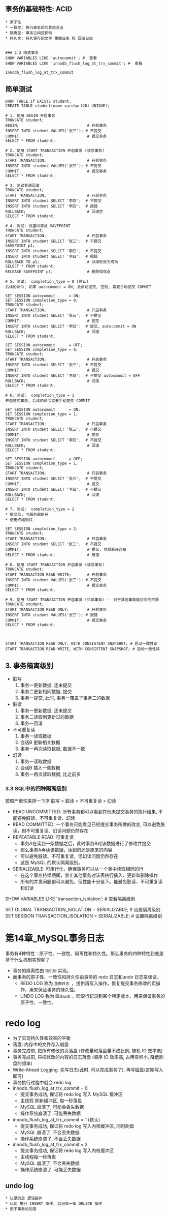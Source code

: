 
## 事务的基础特性: ACID
```
* 原子性
* 一致性: 执行事务后的状态合法
* 隔离型: 事务之间没影响
* 持久性: 持久保存到文件 重做日志 和 回滚日志


### 2.2 隐式事务
SHOW VARIABLES LIKE 'autocommit'; #  查看
SHOW VARIABLES LIKE 'innodb_flush_log_at_trx_commit'; #  查看

innodb_flush_log_at_trx_commit
```

## 简单测试
```
DROP TABLE if EXISTS student;
CREATE TABLE student(name varchar(20) UNIQUE);

# 1. 使用 BEGIN 开启事务
TRUNCATE student;
BEGIN;                              # 开启事务
INSERT INTO student VALUES('张三'); # 不提交
COMMIT;                             # 提交事务
SELECT * FROM student;

# 2. 使用 START TRANSACTION 开启事务 (读写事务)
TRUNCATE student;
START TRANSACTION;                  # 开启事务
INSERT INTO student VALUES('张三'); # 不提交
COMMIT;                             # 提交事务
SELECT * FROM student;

# 3. 测试普通回滚
TRUNCATE student;
START TRANSACTION;                  # 开启事务
INSERT INTO student SELECT '李四';  # 不提交
INSERT INTO student SELECT '李四';  # 报错
ROLLBACK;                           # 回滚空
SELECT * FROM student;

# 4. 测试: 设置回滚点 SAVEPOINT
TRUNCATE student;
START TRANSACTION;                  # 开启事务
INSERT INTO student SELECT '张三';  # 不提交
SAVEPOINT p1;
INSERT INTO student SELECT '李四';  # 不提交
INSERT INTO student SELECT '李四';  # 报错
ROLLBACK TO p1;                     # 回滚到张三成功
SELECT * FROM student;
RELEASE SAVEPOINT p1;               # 删除保存点

# 5. 测试:  completion_type = 0 (默认)
后续的命令, 如果 autocommit = ON, 会自动提交, 否则, 需要手动提交 COMMIT

SET SESSION autocommit      = ON;
SET SESSION completion_type = 0;
TRUNCATE student;
START TRANSACTION;                  # 开启事务
INSERT INTO student SELECT '张三';  # 不提交
COMMIT;                             # 提交
INSERT INTO student SELECT '李四';  # 提交, autocommit = ON
ROLLBACK;                           # 回滚
SELECT * FROM student;

SET SESSION autocommit      = OFF;
SET SESSION completion_type = 0;
TRUNCATE student;
START TRANSACTION;                  # 开启事务
INSERT INTO student SELECT '张三';  # 不提交
COMMIT;                             # 提交
INSERT INTO student SELECT '李四';  # 不提交 autocommit = OFF
ROLLBACK;                           # 回滚
SELECT * FROM student;

# 6. 测试:  completion_type = 1
开启链式事务, 后续的命令需要手动提交 COMMIT

SET SESSION autocommit      = ON;
SET SESSION completion_type = 1;
TRUNCATE student;
START TRANSACTION;                  # 开启事务
INSERT INTO student SELECT '张三';  # 不提交
COMMIT;                             # 提交
INSERT INTO student SELECT '李四';  # 不提交
ROLLBACK;                           # 回滚
SELECT * FROM student;

SET SESSION autocommit      = OFF;
SET SESSION completion_type = 1;
TRUNCATE student;
START TRANSACTION;                  # 开启事务
INSERT INTO student SELECT '张三';  # 不提交
COMMIT;                             # 提交
INSERT INTO student SELECT '李四';  # 不提交
ROLLBACK;                           # 回滚
SELECT * FROM student;

# 7. 测试:  completion_type = 2
* 提交后, 与服务器断开
* 使用终端测试

SET SESSION completion_type = 2;
TRUNCATE student;
START TRANSACTION;                  # 开启事务
INSERT INTO student SELECT '张三';  # 不提交
COMMIT;                             # 提交, 然后断开连接
SELECT * FROM student;              # 报错

# 8. 使用 START TRANSACTION 开启事务 (读写事务)
TRUNCATE student;
START TRANSACTION READ WRITE;       # 开启事务
INSERT INTO student VALUES('张三'); # 不提交
COMMIT;                             # 提交事务
SELECT * FROM student;

# 9. 使用 START TRANSACTION 开启事务 (只读事务) -- 对于其他事务能访问的资源
TRUNCATE student;
START TRANSACTION READ ONLY;        # 开启事务
INSERT INTO student VALUES('张三'); # 报错
COMMIT;                             # 提交事务
SELECT * FROM student;



START TRANSACTION READ ONLY, WITH CONSISTENT SNAPSHOT; # 启动一致性读
START TRANSACTION READ WRITE, WITH CONSISTENT SNAPSHOT; # 启动一致性读

```


## 3. 事务隔离级别
* 脏写
    1. 事务一更新数据, 还未提交
    2. 事务二更新相同数据, 提交
    3. 事务一提交, 此时, 事务一覆盖了事务二的数据
* 脏读
    1. 事务一更新数据, 还未提交
    2. 事务二读取到更新过的数据
    3. 事务一回滚  
* 不可重复读
    1. 事务一读取数据
    2. 会话B 更新相关数据
    3. 事务一再次读取数据, 数据不一致
* 幻读
    1. 事务一读取数据
    2. 会话B 插入一些数据
    3. 事务一再次读取数据, 比之前多 


### 3.3 SQL中的四种隔离级别

按照严重性来排一下序
脏写 > 脏读 > 不可重复读 > 幻读

* READ UNCOMMITTED: 所有事务都可以看到其他未提交事务的执行结果, 不能避免脏读、不可重复读、幻读 
* READ COMMITTED: 一个事务只能看见已经提交事务所做的改变, 可以避免脏读，但不可重复读、幻读问题仍然存在
* REPEATABLE READ: 可重复读
    * 事务A在读到一条数据之后，此时事务B对该数据进行了修改并提交
    * 那么事务A再读该数据，读到的还是原来的内容
    * 可以避免脏读、不可重复读，但幻读问题仍然存在
    * 这是 MySQL 的默认隔离级别。 
* SERIALIZABLE: 可串行化，确保事务可以从一个表中读取相同的行
    * 在这个事务持续期间，禁止其他事务对该表执行插入、更新和删除操作
    * 所有的并发问题都可以避免，但性能十分低下。能避免脏读、不可重复读和幻读

SHOW VARIABLES LIKE 'transaction_isolation'; # 查看隔离级别

SET GLOBAL  TRANSACTION_ISOLATION = SERIALIZABLE;  # 设置隔离级别
SET SESSION TRANSACTION_ISOLATION = SERIALIZABLE;  # 设置隔离级别


# 第14章_MySQL事务日志

事务有4种特性：原子性、一致性、隔离性和持久性。那么事务的四种特性到底是基于什么机制实现呢？

* 事务的隔离性由 `锁机制` 实现。
* 而事务的原子性、一致性和持久性由事务的 redo 日志和undo 日志来保证。
  + REDO LOG 称为 `重做日志 `，提供再写入操作，恢复提交事务修改的页操作，用来保证事务的持久性。
  + UNDO LOG 称为 `回滚日志` ，回滚行记录到某个特定版本，用来保证事务的原子性、一致性。

# redo log
* 为了实现持久性和效率的平衡
* 落盘: 内存中的文件存入磁盘
* 事务完成前, 把所有修改的页落盘 (修改量和落盘量不成比例, 随机 IO 效率低)
* 事务完成前, 只把修改的内容的日志落盘 (顺序 IO 效率高, 占用空间小, 降低刷盘的频率)
* Write-Ahead Logging: 先写日志(此时, 可以完成事务了), 再写磁盘(定期写入即可)
* 事务执行过程中就会 redo log
* innodb_flush_log_at_trx_commit = 0
    * 提交事务成功, 保证将 redo log 写入 MySQL 缓冲区
    * 主线程 刷新缓冲区, 每一秒落盘
    * MySQL 崩溃了, 可能会丢失数据
    * 操作系统崩溃了, 可能丢失数据
* innodb_flush_log_at_trx_commit = 1 (默认)
    * 提交事务成功, 保证将 redo log 写入内核缓冲区, 同时刷盘
    * MySQL 崩溃了, 不会丢失数据
    * 操作系统崩溃了, 不会丢失数据
* innodb_flush_log_at_trx_commit = 2 
    * 提交事务成功, 保证将 redo log 写入内核缓冲区
    * 主线程每一秒落盘
    * MySQL 崩溃了, 不会丢失数据
    * 操作系统崩溃了, 可能丢失数据

## undo log
    * 记录的是 逻辑操作
    * 比如 执行 INSERT 操作, 就记录一条 DELETE 操作
    * 用于事务的回滚
